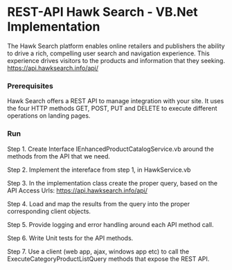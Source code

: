 # REST-API Hawk Search - VB.Net Implementation

The Hawk Search platform enables online retailers and publishers the ability to drive a rich, compelling user search and navigation experience. This experience drives visitors to the products and information that they seeking.
https://api.hawksearch.info/api/


### Prerequisites

Hawk Search offers a REST API to manage integration with your site. It uses the four HTTP methods GET, POST, PUT and DELETE to execute different operations on landing pages.

### Run

Step 1. Create Interface IEnhancedProductCatalogService.vb around the methods from the API that we need. 

Step 2. Implement the intereface from step 1, in HawkService.vb

Step 3. In the implementation class create the proper query, based on the API Access Urls: https://api.hawksearch.info/api/

Step 4. Load and map the results from the query into the proper corresponding client objects.

Step 5. Provide logging and error handling around each API method call.

Step 6. Write Unit tests for the API methods.

Step 7. Use a client (web app, ajax, windows app etc) to call the ExecuteCategoryProductListQuery methods that expose the REST API.
